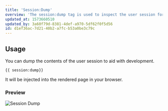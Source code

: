 ```yaml
---
title: 'Session:Dump'
overview: 'The session:dump tag is used to inspect the user session for debugging purposes.'
updated_at: 1573660510
updated_by: 3a60f79d-8381-4def-a970-5df62f0f5d56
id: d1ef36ac-7d21-40b2-a7fc-b53a0be3c79c
---
```

## Usage

You can dump the contents of the user session to aid with development.
```
{{ session:dump}}
```

It will be injected into the rendered page in your browser.

<div class="screenshot">
    <h3>Preview</h3>
    <img src="/assets/examples/session-dump.png" alt="Session Dump">
</div>
